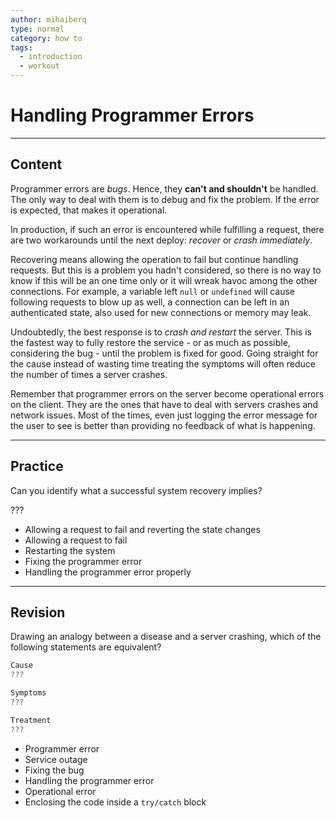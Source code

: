 ```yaml
---
author: mihaiberq
type: normal
category: how to
tags:
  - introduction
  - workout
---
```


# Handling Programmer Errors


---

## Content

Programmer errors are *bugs*. Hence, they **can't and shouldn't** be handled. The only way to deal with them is to debug and fix the problem. If the error is expected, that makes it operational.

In production, if such an error is encountered while fulfilling a request, there are two workarounds until the next deploy: *recover* or *crash immediately*.

Recovering means allowing the operation to fail but continue handling requests. But this is a problem you hadn't considered, so there is no way to know if this will be an one time only or it will wreak havoc among the other connections. For example, a variable left `null` or `undefined` will cause following requests to blow up as well, a connection can be left in an authenticated state, also used for new connections or memory may leak.

Undoubtedly, the best response is to *crash and restart* the server. This is the fastest way to fully restore the service - or as much as possible, considering the bug - until the problem is fixed for good. Going straight for the cause instead of wasting time treating the symptoms will often reduce the number of times a server crashes.

Remember that programmer errors on the server become operational errors on the client. They are the ones that have to deal with servers crashes and network issues. Most of the times, even just logging the error message for the user to see is better than providing no feedback of what is happening.


---

## Practice

Can you identify what a successful system recovery implies?

???

* Allowing a request to fail and reverting the state changes
* Allowing a request to fail
* Restarting the system
* Fixing the programmer error
* Handling the programmer error properly


---

## Revision

Drawing an analogy between a disease and a server crashing, which of the following statements are equivalent?

```javascript
Cause
???

Symptoms
???

Treatment
???
```

* Programmer error
* Service outage
* Fixing the bug
* Handling the programmer error
* Operational error
* Enclosing the code inside a `try/catch` block
